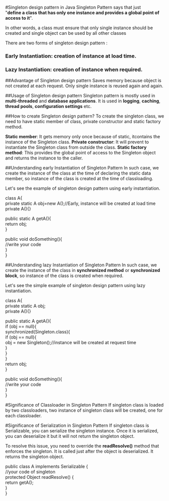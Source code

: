 #Singleton design pattern in Java
Singleton Pattern says that just  
"**define a class that has only one instance and provides a global point of access to it**".

In other words, a class must ensure that only single instance should be created and single object can be used by all other classes

There are two forms of singleton design pattern : 
### Early Instantiation: creation of instance at load time.
### Lazy Instantiation: creation of instance when required.
##Advantage of Singleton design pattern
Saves memory because object is not created at each request. Only single instance is reused again and again.

##Usage of Singleton design pattern
Singleton pattern is mostly used in **multi-threaded** and **database applications**.
It is used in **logging**, **caching**, **thread pools**, **configuration settings** etc.

##How to create Singleton design pattern?
To create the singleton class, we need to have static member of class, private constructor and static factory method.

**Static member**: It gets memory only once because of static, itcontains the instance of the Singleton class.
**Private constructor**: It will prevent to instantiate the Singleton class from outside the class.
**Static factory method**: This provides the global point of access to the Singleton object and returns the instance to the caller.

##Understanding early Instantiation of Singleton Pattern
In such case, we create the instance of the class at the time of declaring the static data member, so instance of the class is created at the time of classloading.

Let's see the example of singleton design pattern using early instantiation.

class A{  
private static A obj=new A();//Early, instance will be created at load time  
private A(){}

public static A getA(){  
return obj;  
}

public void doSomething(){  
//write your code  
}  
}  

##Understanding lazy Instantiation of Singleton Pattern
In such case, we create the instance of the class in **synchronized method** or **synchronized block**, so instance of the class is created when required.

Let's see the simple example of singleton design pattern using lazy instantiation.

class A{  
private static A obj;  
private A(){}

public static A getA(){  
if (obj == null){  
synchronized(Singleton.class){  
if (obj == null){  
obj = new Singleton();//instance will be created at request time  
}  
}              
}  
return obj;  
}

public void doSomething(){  
//write your code  
}  
}

#Significance of Classloader in Singleton Pattern
If singleton class is loaded by two classloaders, two instance of singleton class will be created, one for each classloader.

#Significance of Serialization in Singleton Pattern
If singleton class is Serializable, you can serialize the singleton instance. 
Once it is serialized, you can deserialize it but it will not return the singleton object.

To resolve this issue, you need to override the **readResolve()** method that enforces the singleton. 
It is called just after the object is deserialized. It returns the singleton object.

public class A implements Serializable {  
    //your code of singleton  
    protected Object readResolve() {  
    return getA();  
    }  
}               